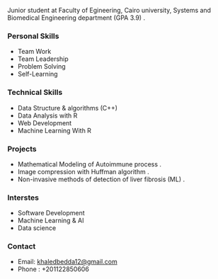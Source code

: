 



Junior student at Faculty of Egineering, Cairo university, Systems and Biomedical Engineering department (GPA 3.9) . 

### Personal Skills 
* Team Work
* Team Leadership
* Problem Solving
* Self-Learning   

### Technical Skills 
* Data Structure & algorithms (C++)
* Data Analysis with R 
* Web Development
* Machine Learning With R

### Projects 
* Mathematical Modeling of Autoimmune process . 
* Image compression with Huffman algorithm .
* Non-invasive methods of detection of liver fibrosis (ML) .

### Interstes
* Software Development
* Machine Learning & AI
* Data science

### Contact
* Email: khaledbedda12@gmail.com
* Phone : +201122850606
